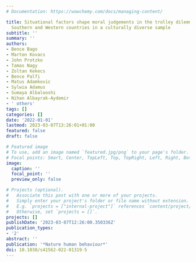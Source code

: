 ```yaml
---
# Documentation: https://wowchemy.com/docs/managing-content/

title: Situational factors shape moral judgements in the trolley dilemma in Eastern,
  Southern and Western countries in a culturally diverse sample
subtitle: ''
summary: ''
authors:
- Bence Bago
- Marton Kovacs
- John Protzko
- Tamas Nagy
- Zoltan Kekecs
- Bence Palfi
- Matus Adamkovic
- Sylwia Adamus
- Sumaya Albalooshi
- Nihan Albayrak-Aydemir
- ' others'
tags: []
categories: []
date: '2022-01-01'
lastmod: 2023-03-07T13:26:01+01:00
featured: false
draft: false

# Featured image
# To use, add an image named `featured.jpg/png` to your page's folder.
# Focal points: Smart, Center, TopLeft, Top, TopRight, Left, Right, BottomLeft, Bottom, BottomRight.
image:
  caption: ''
  focal_point: ''
  preview_only: false

# Projects (optional).
#   Associate this post with one or more of your projects.
#   Simply enter your project's folder or file name without extension.
#   E.g. `projects = ["internal-project"]` references `content/project/deep-learning/index.md`.
#   Otherwise, set `projects = []`.
projects: []
publishDate: '2023-03-07T12:26:00.350336Z'
publication_types:
- '2'
abstract: ''
publication: '*Nature human behaviour*'
doi: 10.1038/s41562-022-01319-5
---
```

